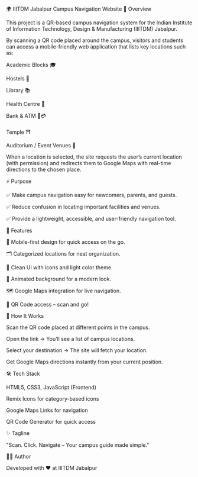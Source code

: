 🌍 IIITDM Jabalpur Campus Navigation Website
📖 Overview

This project is a QR-based campus navigation system for the Indian Institute of Information Technology, Design & Manufacturing (IIITDM) Jabalpur.

By scanning a QR code placed around the campus, visitors and students can access a mobile-friendly web application that lists key locations such as:

Academic Blocks 🎓

Hostels 🏢

Library 📚

Health Centre 🏥

Bank & ATM 🏦💳

Temple ⛩️

Auditorium / Event Venues 📅

When a location is selected, the site requests the user’s current location (with permission) and redirects them to Google Maps with real-time directions to the chosen place.

⚡ Purpose

✅ Make campus navigation easy for newcomers, parents, and guests.

✅ Reduce confusion in locating important facilities and venues.

✅ Provide a lightweight, accessible, and user-friendly navigation tool.

🎨 Features

📱 Mobile-first design for quick access on the go.

🗂️ Categorized locations for neat organization.

🎨 Clean UI with icons and light color theme.

🌌 Animated background for a modern look.

🗺️ Google Maps integration for live navigation.

🔗 QR Code access – scan and go!

🚀 How It Works

Scan the QR code placed at different points in the campus.

Open the link → You’ll see a list of campus locations.

Select your destination → The site will fetch your location.

Get Google Maps directions instantly from your current position.

🛠️ Tech Stack

HTML5, CSS3, JavaScript (Frontend)

Remix Icons for category-based icons

Google Maps Links for navigation

QR Code Generator for quick access

✨ Tagline

"Scan. Click. Navigate – Your campus guide made simple."

👨‍💻 Author

Developed with ❤️ at IIITDM Jabalpur
